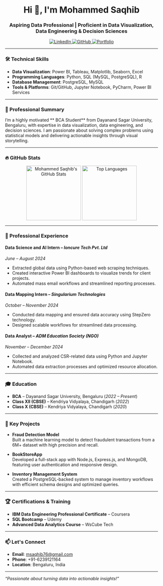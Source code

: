 <h1 align="center">Hi 👋, I'm Mohammed Saqhib</h1>
<h3 align="center">Aspiring Data Professional | Proficient in Data Visualization, Data Engineering & Decision Sciences</h3>

<p align="center">
  <a href="https://linkedin.com/in/mohammed-saqhib-87b8b325a" target="blank">
    <img src="https://img.shields.io/badge/LinkedIn-0077B5?style=for-the-badge&logo=linkedin&logoColor=white" alt="LinkedIn"/>
  </a>
  <a href="https://github.com/Mohammed-Saqhib" target="blank">
    <img src="https://img.shields.io/badge/GitHub-181717?style=for-the-badge&logo=github&logoColor=white" alt="GitHub"/>
  </a>
  <a href="https://mohammed-saqhib.github.io/Portfolio/" target="blank">
    <img src="https://img.shields.io/badge/Portfolio-000000?style=for-the-badge&logo=aboutdotme&logoColor=white" alt="Portfolio"/>
  </a>
</p>

---

### 🛠️ Technical Skills
- **Data Visualization**: Power BI, Tableau, Matplotlib, Seaborn, Excel
- **Programming Languages**: Python, SQL (MySQL, PostgreSQL), R
- **Database Management**: PostgreSQL, MySQL
- **Tools & Platforms**: Git/GitHub, Jupyter Notebook, PyCharm, Power BI Services

---

### 🌟 Professional Summary
I’m a highly motivated ** BCA Student** from Dayanand Sagar University, Bengaluru, with expertise in data visualization, data engineering, and decision sciences. I am passionate about solving complex problems using statistical models and delivering actionable insights through visual storytelling.

---

### 🔥 GitHub Stats
<p align="center">
  <img height="180em" src="https://github-readme-stats.vercel.app/api?username=Mohammed-Saqhib&show_icons=true&theme=radical&count_private=true" alt="Mohammed Saqhib's GitHub Stats"/>
  <img height="180em" src="https://github-readme-stats.vercel.app/api/top-langs/?username=Mohammed-Saqhib&layout=compact&langs_count=6&theme=radical" alt="Top Languages"/>
</p>

---

### 💼 Professional Experience
#### **Data Science and AI Intern** – *Ioncure Tech Pvt. Ltd*  
*June – August 2024*  
- Extracted global data using Python-based web scraping techniques.
- Created interactive Power BI dashboards to visualize trends for client projects.
- Automated mass email workflows and streamlined reporting processes.

#### **Data Mapping Intern** – *Singularium Technologies*  
*October – November 2024*  
- Conducted data mapping and ensured data accuracy using StepZero technology.
- Designed scalable workflows for streamlined data processing.

#### **Data Analyst** – *ADM Education Society (NGO)*  
*November – December 2024*  
- Collected and analyzed CSR-related data using Python and Jupyter Notebook.
- Automated data extraction processes and optimized resource allocation.

---

### 🎓 Education
- **BCA** – Dayanand Sagar University, Bengaluru (*2022 – Present*)
- **Class XII (CBSE)** – Kendriya Vidyalaya, Chandigarh (*2022*)
- **Class X (CBSE)** – Kendriya Vidyalaya, Chandigarh (*2020*)

---

### 📂 Key Projects
- **Fraud Detection Model**  
  Built a machine learning model to detect fraudulent transactions from a 6M+ dataset with high precision and recall.
  
- **BookStoreApp**  
  Developed a full-stack app with Node.js, Express.js, and MongoDB, featuring user authentication and responsive design.

- **Inventory Management System**  
  Created a PostgreSQL-backed system to manage inventory workflows with efficient schema designs and optimized queries.

---

### 🏆 Certifications & Training
- **IBM Data Engineering Professional Certificate** – Coursera  
- **SQL Bootcamp** – Udemy  
- **Advanced Data Analytics Course** – WsCube Tech  

---

### 📫 Let's Connect
- **Email**: msaqhib76@gmail.com  
- **Phone**: +91-6239121164  
- **Location**: Bengaluru, India  

---

*“Passionate about turning data into actionable insights!”*
